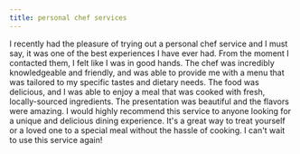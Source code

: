 ```yaml
---
title: personal chef services
---
```


I recently had the pleasure of trying out a personal chef service and I must say, it was one of the best experiences I have ever had. From the moment I contacted them, I felt like I was in good hands. The chef was incredibly knowledgeable and friendly, and was able to provide me with a menu that was tailored to my specific tastes and dietary needs. The food was delicious, and I was able to enjoy a meal that was cooked with fresh, locally-sourced ingredients. The presentation was beautiful and the flavors were amazing. I would highly recommend this service to anyone looking for a unique and delicious dining experience. It's a great way to treat yourself or a loved one to a special meal without the hassle of cooking. I can't wait to use this service again!